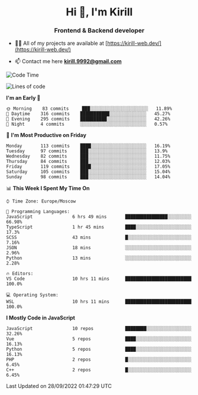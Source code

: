 <h1 align="center">Hi 👋, I'm Kirill</h1>
<h3 align="center">Frontend & Backend developer</h3>

- 👨‍💻 All of my projects are available at [https://kirill-web.dev/](https://kirill-web.dev/)

- 📫 Contact me here **kirill.9992@gmail.com**











<!--START_SECTION:waka-->
![Code Time](http://img.shields.io/badge/Code%20Time-1%2C129%20hrs%2051%20mins-blue)

![Lines of code](https://img.shields.io/badge/From%20Hello%20World%20I%27ve%20Written-526%20Thousand%20lines%20of%20code-blue)

**I'm an Early 🐤** 

```text
🌞 Morning    83 commits     ███░░░░░░░░░░░░░░░░░░░░░░   11.89% 
🌆 Daytime    316 commits    ███████████░░░░░░░░░░░░░░   45.27% 
🌃 Evening    295 commits    ██████████░░░░░░░░░░░░░░░   42.26% 
🌙 Night      4 commits      ░░░░░░░░░░░░░░░░░░░░░░░░░   0.57%

```
📅 **I'm Most Productive on Friday** 

```text
Monday       113 commits    ████░░░░░░░░░░░░░░░░░░░░░   16.19% 
Tuesday      97 commits     ███░░░░░░░░░░░░░░░░░░░░░░   13.9% 
Wednesday    82 commits     ███░░░░░░░░░░░░░░░░░░░░░░   11.75% 
Thursday     84 commits     ███░░░░░░░░░░░░░░░░░░░░░░   12.03% 
Friday       119 commits    ████░░░░░░░░░░░░░░░░░░░░░   17.05% 
Saturday     105 commits    ███░░░░░░░░░░░░░░░░░░░░░░   15.04% 
Sunday       98 commits     ███░░░░░░░░░░░░░░░░░░░░░░   14.04%

```


📊 **This Week I Spent My Time On** 

```text
⌚︎ Time Zone: Europe/Moscow

💬 Programming Languages: 
JavaScript               6 hrs 49 mins       ████████████████░░░░░░░░░   66.98% 
TypeScript               1 hr 45 mins        ████░░░░░░░░░░░░░░░░░░░░░   17.3% 
SCSS                     43 mins             █░░░░░░░░░░░░░░░░░░░░░░░░   7.16% 
JSON                     18 mins             ░░░░░░░░░░░░░░░░░░░░░░░░░   2.96% 
Python                   13 mins             ░░░░░░░░░░░░░░░░░░░░░░░░░   2.28%

🔥 Editors: 
VS Code                  10 hrs 11 mins      █████████████████████████   100.0%

💻 Operating System: 
WSL                      10 hrs 11 mins      █████████████████████████   100.0%

```

**I Mostly Code in JavaScript** 

```text
JavaScript               10 repos            ████████░░░░░░░░░░░░░░░░░   32.26% 
Vue                      5 repos             ████░░░░░░░░░░░░░░░░░░░░░   16.13% 
Python                   5 repos             ████░░░░░░░░░░░░░░░░░░░░░   16.13% 
PHP                      2 repos             █░░░░░░░░░░░░░░░░░░░░░░░░   6.45% 
C++                      2 repos             █░░░░░░░░░░░░░░░░░░░░░░░░   6.45%

```



 Last Updated on 28/09/2022 01:47:29 UTC
<!--END_SECTION:waka-->
